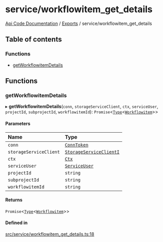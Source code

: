 # service/workflowitem\_get\_details
[Api Code Documentation](../README.md) / [Exports](../modules.md) / service/workflowitem\_get\_details

## Table of contents

### Functions

- [getWorkflowitemDetails](service_workflowitem_get_details.md#getworkflowitemdetails)

## Functions

### getWorkflowitemDetails

▸ **getWorkflowitemDetails**(`conn`, `storageServiceClient`, `ctx`, `serviceUser`, `projectId`, `subprojectId`, `workflowitemId`): `Promise`\<[`Type`](result.md#type)\<[`Workflowitem`](../interfaces/service_domain_workflow_workflowitem.Workflowitem.md)\>\>

#### Parameters

| Name | Type |
| :------ | :------ |
| `conn` | [`ConnToken`](service_conn.md#conntoken) |
| `storageServiceClient` | [`StorageServiceClientI`](../interfaces/service_Client_storage_service_h.StorageServiceClientI.md) |
| `ctx` | [`Ctx`](../interfaces/lib_ctx.Ctx.md) |
| `serviceUser` | [`ServiceUser`](../interfaces/service_domain_organization_service_user.ServiceUser.md) |
| `projectId` | `string` |
| `subprojectId` | `string` |
| `workflowitemId` | `string` |

#### Returns

`Promise`\<[`Type`](result.md#type)\<[`Workflowitem`](../interfaces/service_domain_workflow_workflowitem.Workflowitem.md)\>\>

#### Defined in

[src/service/workflowitem_get_details.ts:18](https://github.com/openkfw/TruBudget/blob/c993c60c/api/src/service/workflowitem_get_details.ts#L18)
